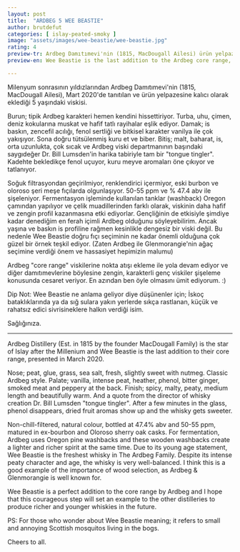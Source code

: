 ```yaml
---
layout: post
title:  "ARDBEG 5 WEE BEASTIE"
author: brutdefut
categories: [ islay-peated-smoky ]
image: "assets/images/wee-beastie/wee-beastie.jpg"
rating: 4
preview-tr: Ardbeg Damıtımevi'nin (1815, MacDougall Ailesi) ürün yelpazesine kalıcı olarak eklediği 5 yaşındaki viskisi.
preview-en: Wee Beastie is the last addition to the Ardbeg core range, presented in March 2020.

---
```


Milenyum sonrasının yıldızlarından Ardbeg Damıtımevi'nin (1815, MacDougall Ailesi), Mart 2020'de tanıtılan ve ürün yelpazesine kalıcı olarak eklediği 5 yaşındaki viskisi.

Burun; tipik Ardbeg karakteri hemen kendini hissettiriyor. Turba, uhu, çimen, deniz kokularına muskat ve hafif tatlı rayihalar eşlik ediyor. 
Damak; is baskın, zencefil acılığı, fenol sertliği ve bitkisel karakter vanilya ile çok yakışıyor. Sona doğru tütsülenmiş kuru et ve biber. 
Bitiş; malt, baharat, is, orta uzunlukta, çok sıcak ve Ardbeg viski departmanının başındaki saygıdeğer Dr. Bill Lumsden'in harika tabiriyle tam bir "tongue tingler". 
Kadehte bekledikçe fenol uçuyor, kuru meyve aromaları öne çıkıyor ve tatlanıyor. 

Soğuk filtrasyondan geçirilmiyor, renklendirici içermiyor, eski burbon ve oloroso şeri meşe fıçılarda olgunlaşıyor. 50-55 ppm ve % 47.4 abv ile şişeleniyor. Fermentasyon işleminde kullanılan tanklar (washback) Oregon çamından yapılıyor ve çelik muadillerinden farklı olarak, viskinin daha hafif ve zengin profil kazanmasına etki ediyorlar. 
Gençliğinin de etkisiyle şimdiye kadar denediğim en ferah içimli Ardbeg olduğunu söyleyebilirim. Ancak yaşına ve baskın is profiline rağmen kesinlikle dengesiz bir viski değil. Bu nedenle Wee Beastie doğru fıçı seçiminin ne kadar önemli olduğuna çok güzel bir örnek teşkil ediyor. (Zaten Ardbeg ile Glenmorangie'nin ağaç seçimine verdiği önem ve hassasiyet hepimizin malumu) 

Ardbeg "core range" viskilerine nokta atışı ekleme ile yola devam ediyor ve diğer damıtımevlerine böylesine zengin, karakterli genç viskiler şişeleme konusunda cesaret veriyor. En azından ben öyle olmasını ümit ediyorum. :) 

Dip Not: Wee Beastie ne anlama geliyor diye düşünenler için; İskoç bataklıklarında ya da sığ sulara yakın yerlerde sıkça rastlanan, küçük ve rahatsız edici sivrisineklere halkın verdiği isim. 

Sağlığınıza. 
 
-----------------------------------------------

<p id="english"></p>

Ardbeg Distillery (Est. in 1815 by the founder MacDougall Family) is the star of Islay after the Millenium and Wee Beastie is the last addition to their core range, presented in March 2020. 

Nose; peat, glue, grass, sea salt, fresh, slightly sweet with nutmeg. Classic Ardbeg style. 
Palate; vanilla, intense peat, heather, phenol, bitter ginger, smoked meat and peppery at the back. 
Finish; spicy, malty, peaty, medium length and beautifully warm. And a quote from the director of whisky creation Dr. Bill Lumsden "tongue tingler". 
After a few minutes in the glass, phenol disappears, dried fruit aromas show up and the whisky gets sweeter. 

Non-chill-filtered, natural colour, bottled at 47.4% abv and 50-55 ppm, matured in ex-bourbon and Oloroso sherry oak casks. 
For fermentation, Ardbeg uses Oregon pine washbacks and these wooden washbacks create a lighter and richer spirit at the same time. 
Due to its young age statement, Wee Beastie is the freshest whisky in The Ardbeg Family. Despite its intense peaty character and age, the whisky is very well-balanced. I think this is a good example of the importance of wood selection, as Ardbeg & Glenmorangie is well known for. 

Wee Beastie is a perfect addition to the core range by Ardbeg and I hope that this courageous step will set an example to the other distilleries to produce richer and younger whiskies in the future. 

PS: For those who wonder about Wee Beastie meaning; it refers to small and annoying Scottish mosquitos living in the bogs. 

Cheers to all. 
